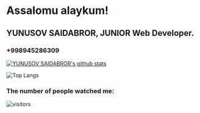   
# Assalomu alaykum!

## YUNUSOV SAIDABROR, JUNIOR Web Developer. 
### +998945286309


[![YUNUSOV SAIDABROR's github stats](https://github-readme-stats.vercel.app/api?username=web-developer7)](https://github.com/web-developer7/github-readme-stats)

![Top Langs](https://github-readme-stats.vercel.app/api/top-langs/?username=web-developer7)


### The number of people watched me:


![visitors](https://visitor-badge.glitch.me/badge?page_id=web-developer7)
